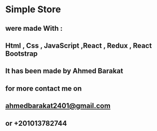 # Simple Store

## were made With :

## Html , Css , JavaScript ,React , Redux , React Bootstrap

## It has been made by Ahmed Barakat

## for more contact me on

## ahmedbarakat2401@gmail.com

## or +201013782744
